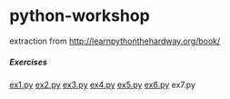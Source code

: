 # python-workshop
extraction from http://learnpythonthehardway.org/book/

##### Exercises
[ex1.py](exercises/ex1.py)
[ex2.py](exercises/ex2.py)
[ex3.py](exercises/ex3.py)
[ex4.py](exercises/ex4.py)
[ex5.py](exercises/ex5.py)
[ex6.py](exercises/ex6.py)
ex7.py
